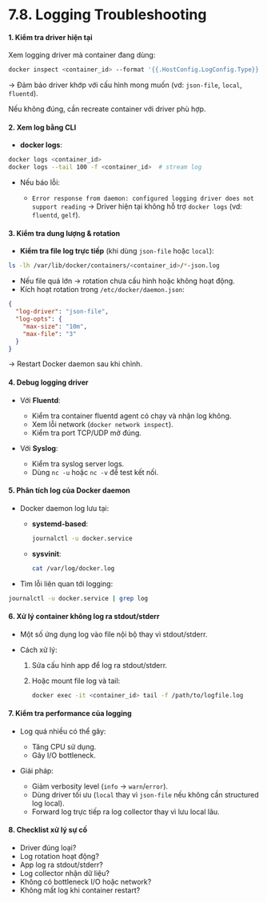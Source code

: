 # 7.8. Logging Troubleshooting

#### 1. Kiểm tra driver hiện tại

Xem logging driver mà container đang dùng:

```bash
docker inspect <container_id> --format '{{.HostConfig.LogConfig.Type}}'
```

→ Đảm bảo driver khớp với cấu hình mong muốn (vd: `json-file`, `local`, `fluentd`).

Nếu không đúng, cần recreate container với driver phù hợp.
#### 2. Xem log bằng CLI

* **docker logs**:

```bash
docker logs <container_id>
docker logs --tail 100 -f <container_id>  # stream log
```

* Nếu báo lỗi:

  * `Error response from daemon: configured logging driver does not support reading`
    → Driver hiện tại không hỗ trợ `docker logs` (vd: `fluentd`, `gelf`).
#### 3. Kiểm tra dung lượng & rotation

* **Kiểm tra file log trực tiếp** (khi dùng `json-file` hoặc `local`):

```bash
ls -lh /var/lib/docker/containers/<container_id>/*-json.log
```

* Nếu file quá lớn → rotation chưa cấu hình hoặc không hoạt động.
* Kích hoạt rotation trong `/etc/docker/daemon.json`:

```json
{
  "log-driver": "json-file",
  "log-opts": {
    "max-size": "10m",
    "max-file": "3"
  }
}
```

→ Restart Docker daemon sau khi chỉnh.
#### 4. Debug logging driver

* Với **Fluentd**:

  * Kiểm tra container fluentd agent có chạy và nhận log không.
  * Xem lỗi network (`docker network inspect`).
  * Kiểm tra port TCP/UDP mở đúng.

* Với **Syslog**:

  * Kiểm tra syslog server logs.
  * Dùng `nc -u` hoặc `nc -v` để test kết nối.
#### 5. Phân tích log của Docker daemon

* Docker daemon log lưu tại:

  * **systemd-based**:

    ```bash
    journalctl -u docker.service
    ```
  * **sysvinit**:

    ```bash
    cat /var/log/docker.log
    ```

* Tìm lỗi liên quan tới logging:

```bash
journalctl -u docker.service | grep log
```
#### 6. Xử lý container không log ra stdout/stderr

* Một số ứng dụng log vào file nội bộ thay vì stdout/stderr.
* Cách xử lý:

  1. Sửa cấu hình app để log ra stdout/stderr.
  2. Hoặc mount file log và tail:

     ```bash
     docker exec -it <container_id> tail -f /path/to/logfile.log
     ```
#### 7. Kiểm tra performance của logging

* Log quá nhiều có thể gây:

  * Tăng CPU sử dụng.
  * Gây I/O bottleneck.
* Giải pháp:

  * Giảm verbosity level (`info` → `warn`/`error`).
  * Dùng driver tối ưu (`local` thay vì `json-file` nếu không cần structured log local).
  * Forward log trực tiếp ra log collector thay vì lưu local lâu.
#### 8. Checklist xử lý sự cố

- Driver đúng loại?
- Log rotation hoạt động?
- App log ra stdout/stderr?
- Log collector nhận dữ liệu?
- Không có bottleneck I/O hoặc network?
- Không mất log khi container restart?




